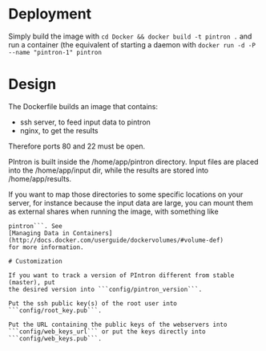 # Deployment
Simply build the image with
```cd Docker && docker build -t pintron .```
and run a container (the equivalent of starting a daemon with
```docker run -d -P --name "pintron-1" pintron```
# Design

The Dockerfile builds an image that contains:
* ssh server, to feed input data to pintron
* nginx, to get the results

Therefore ports 80 and 22 must be open.

PIntron is built inside the /home/app/pintron directory.
Input files are placed into the /home/app/input dir, while the results are
stored into /home/app/results.

If you want to map those directories to some specific locations on your server,
for instance because the input data are large, you can mount them as external
shares when running the image, with something like
```docker run -d -P --name "pintron-1" -v /media/HUGE_HARD_DISK:/home/app/input
pintron```. See
[Managing Data in Containers](http://docs.docker.com/userguide/dockervolumes/#volume-def)
for more information.

# Customization

If you want to track a version of PIntron different from stable (master), put
the desired version into ```config/pintron_version```.

Put the ssh public key(s) of the root user into ```config/root_key.pub```.

Put the URL containing the public keys of the webservers into
```config/web_keys_url``` or put the keys directly into
```config/web_keys.pub```.
